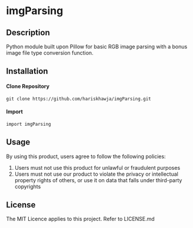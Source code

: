 # imgParsing

## Description
Python module built upon Pillow for basic RGB image parsing with a bonus image file type conversion function.

## Installation

#### Clone Repository
```
git clone https://github.com/hariskhawja/imgParsing.git
```

#### Import
```
import imgParsing
```

## Usage
By using this product, users agree to follow the following policies:
1. Users must not use this product for unlawful or fraudulent purposes
2. Users must not use our product to violate the privacy or intellectual property rights of others, or use it on data that falls under third-party copyrights

## License
The MIT Licence applies to this project. Refer to LICENSE.md
